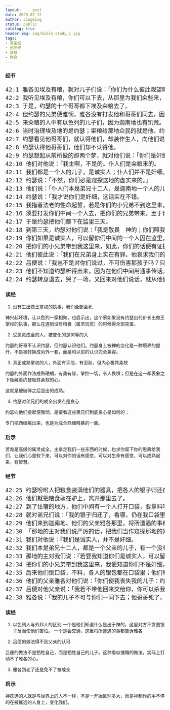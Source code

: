 ```yaml
---
layout:     post
date: 2025-07-12
author: Jingming
status: public
catalog: true
header-img: img/bible_study_1.jpg
tags:
- 读圣经
- 创世纪
- 基督
- 教会
---
```


### 经节
<pre style="font-size: 18px;">
42:1 雅各见埃及有粮，就对儿子们说：「你们为什么彼此观望呢？」
42:2 我听见埃及有粮，你们可以下去，从那里为我们籴些来，使我们可以存活，不至于死。」
42:3 于是，约瑟的十个哥哥都下埃及籴粮去了。
42:4 但约瑟的兄弟便雅悯，雅各没有打发他和哥哥们同去，因为雅各说：「恐怕他遭害。」
42:5 来籴粮的人中有以色列的儿子们，因为迦南地也有饥荒。
42:6 当时治理埃及地的是约瑟；粜粮给那地众民的就是他。约瑟的哥哥们来了，脸伏于地，向他下拜。
42:7 约瑟看见他哥哥们，就认得他们，却装作生人，向他们说些严厉话，问他们说：「你们从哪里来？」他们说：「我们从迦南地来籴粮。」
42:8 约瑟认得他哥哥们，他们却不认得他。
42:9 约瑟想起从前所做的那两个梦，就对他们说：「你们是奸细，来窥探这地的虚实。」
42:10 他们对他说：「我主啊，不是的。仆人们是籴粮来的。
42:11 我们都是一个人的儿子，是诚实人；仆人们并不是奸细。」
42:12 约瑟说：「不然，你们必是窥探这地的虚实来的。」
42:13 他们说：「仆人们本是弟兄十二人，是迦南地一个人的儿子，顶小的现今在我们的父亲那里，有一个没有了。」
42:14 约瑟说：「我才说你们是奸细，这话实在不错。
42:15 我指着法老的性命起誓，若是你们的小兄弟不到这里来，你们就不得出这地方，从此就可以把你们证验出来了。
42:16 须要打发你们中间一个人去，把你们的兄弟带来。至于你们，都要囚在这里，好证验你们的话真不真，若不真，我指着法老的性命起誓，你们一定是奸细。」
42:17 于是约瑟把他们都下在监里三天。
42:18 到第三天，约瑟对他们说：「我是敬畏　神的；你们照我的话行就可以存活。
42:19 你们如果是诚实人，可以留你们中间的一个人囚在监里，但你们可以带着粮食回去，救你们家里的饥荒。
42:20 把你们的小兄弟带到我这里来，如此，你们的话便有证据，你们也不至于死。」他们就照样而行。
42:21 他们彼此说：「我们在兄弟身上实在有罪。他哀求我们的时候，我们见他心里的愁苦，却不肯听，所以这场苦难临到我们身上。」
42:22 吕便说：「我岂不是对你们说过，不可伤害那孩子吗？只是你们不肯听，所以流他血的罪向我们追讨。」
42:23 他们不知道约瑟听得出来，因为在他们中间用通事传话。
42:24 约瑟转身退去，哭了一场，又回来对他们说话，就从他们中间挑出西缅来，在他们眼前把他捆绑。
</pre>

### 读经

1. 没有生出做王掌权的执事，我们全部会死

神兴起环境，让以色列一家相聚，也启示出，这个家如果没有约瑟出代价长出做王掌权的执事，那么在遇到没有粮食（属灵饥荒）的时候得全部完蛋。

2. 受属灵成全的人，被变化的是何等的大

约瑟的哥哥不认识约瑟，但约瑟认识他们。约瑟身上被神的变化是一种境界的提升，不是被转换成另外一套，而是和以前的认识完全兼容。

3. 真正成熟掌权的人，外面有手段，有忍耐，但内心极其柔软

约瑟的外面作法成熟硬朗，有勇有谋，掌控一切，令人畏惧；但是在这一却表象之下隐藏着约瑟极其柔软的心。

这就是被破碎之后显出的成熟。

4. 约瑟对弟兄们的成全出发点是良心

约瑟向他们提起便雅悯，是要看这些弟兄们到底良心是如何的；

专门把西缅挑出来，也是为成全西缅残暴的一面。

### 启示

苦难是高级的属灵成全。主拿走我们一些东西的时候，也求你留下你的恩典给我们，让我们心里软下来，可以对你的话有感觉，可以对生命有感觉，可以成熟起来，有智慧。

### 经节
<pre style="font-size: 18px;">
42:25 约瑟吩咐人把粮食装满他们的器具，把各人的银子归还在各人的口袋里，又给他们路上用的食物，人就照他的话办了。
42:26 他们就把粮食驮在驴上，离开那里去了。
42:27 到了住宿的地方，他们中间有一个人打开口袋，要拿料喂驴，才看见自己的银子仍在口袋里，
42:28 就对弟兄们说：「我的银子归还了，看哪，仍在我口袋里！」他们就提心吊胆，战战兢兢地彼此说：「这是　神向我们做什么呢？」
42:29 他们来到迦南地、他们的父亲雅各那里，将所遭遇的事都告诉他，说：
42:30 「那地的主对我们说严厉的话，把我们当作窥探那地的奸细。
42:31 我们对他说：『我们是诚实人，并不是奸细。
42:32 我们本是弟兄十二人，都是一个父亲的儿子，有一个没有了，顶小的如今同我们的父亲在迦南地。』
42:33 那地的主对我们说：『若要我知道你们是诚实人，可以留下你们中间的一个人在我这里，你们可以带着粮食回去，救你们家里的饥荒。
42:34 把你们的小兄弟带到我这里来，我便知道你们不是奸细，乃是诚实人。这样，我就把你们的弟兄交给你们，你们也可以在这地做买卖。』」
42:35 后来他们倒口袋，不料，各人的银包都在口袋里；他们和父亲看见银包就都害怕。
42:36 他们的父亲雅各对他们说：「你们使我丧失我的儿子：约瑟没有了，西缅也没有了，你们又要将便雅悯带去；这些事都归到我身上了。」
42:37 吕便对他父亲说：「我若不带他回来交给你，你可以杀我的两个儿子。只管把他交在我手里，我必带他回来交给你。」
42:38 雅各说：「我的儿子不可与你们一同下去；他哥哥死了，只剩下他，他若在你们所行的路上遭害，那便是你们使我白发苍苍、悲悲惨惨地下阴间去了。」
</pre>

### 读经

1. 以色列人与外邦人的区别
一个是他们知道什么是出于神的，这里对方不贪图银子反而使他们害怕。
一个是会交通，这里将所遭遇的事都告诉雅各

2. 吕便的做法得不到父亲的认可

吕便的做法不是牺牲自己，而是牺牲自己的儿子。这种看似慷慨的做法，实际上打动不了雅各的心。

3. 雅各到老了还是免不了被成全

### 启示

神拣选的人就是与世界上的人不一样，不是一开始区别多大，而是神制作的手不停的在被拣选的人身上，变化我们。